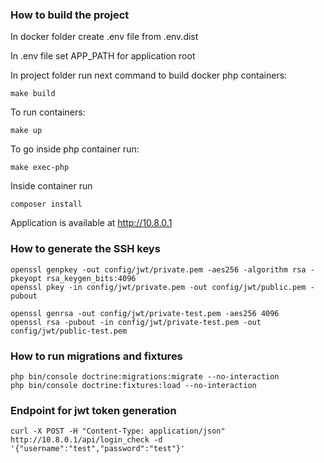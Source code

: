 ### How to build the project
In docker folder create .env file from .env.dist

In .env file set APP_PATH for application root 

In project folder run next command to build docker php containers:

    make build

    
To run containers: 

    make up

    
To go inside php container run:

    make exec-php
    
Inside container run
    
    composer install
 
Application is available at http://10.8.0.1

### How to generate the SSH keys

    openssl genpkey -out config/jwt/private.pem -aes256 -algorithm rsa -pkeyopt rsa_keygen_bits:4096
    openssl pkey -in config/jwt/private.pem -out config/jwt/public.pem -pubout
    
    openssl genrsa -out config/jwt/private-test.pem -aes256 4096
    openssl rsa -pubout -in config/jwt/private-test.pem -out config/jwt/public-test.pem

### How to run migrations and fixtures
    php bin/console doctrine:migrations:migrate --no-interaction
    php bin/console doctrine:fixtures:load --no-interaction

### Endpoint for jwt token generation
    
    curl -X POST -H "Content-Type: application/json" http://10.8.0.1/api/login_check -d '{"username":"test","password":"test"}'

